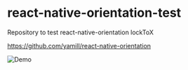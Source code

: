# react-native-orientation-test
Repository to test react-native-orientation lockToX

https://github.com/yamill/react-native-orientation

![Demo](https://media.giphy.com/media/3o7bu2xKTczENUwJmo/giphy.gif)
